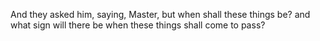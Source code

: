 And they asked him, saying, Master, but when shall these things be? and what sign will there be when these things shall come to pass?
